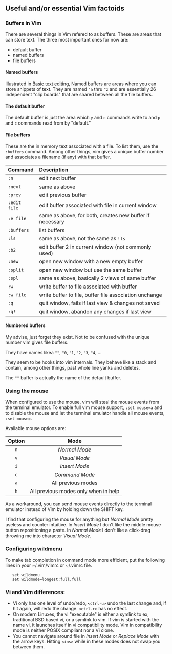 ## Useful and/or essential Vim factoids

### Buffers in Vim
There are several things in Vim refered to as buffers.  These
are areas that can store text.  The three most important ones
for now are:
* default buffer
* named buffers
* file buffers

#### Named buffers
Illustrated in [Basic text editing](basicTextEditing.md#you-can-use-named-buffers-to-store-text),
Named buffers are areas where you can store snippets of text.
They are named `"a` thru `"z` and are essentially 26
independent "clip boards" that are shared between all the
file buffers.

#### The default buffer
The default buffer is just the area which `y` and `c` commands
write to and `p` and `c` commands read from by "default."

#### File buffers
These are the in memory text associated with a file.  To list
them, use the `:buffers` command.  Among other things, vim
gives a unique buffer number and associates a filename (if any) 
with that buffer.

| Command       | Description                                 |
|:------------- |:-------------------------------------------------------- |
| `:n`          | edit next buffer                                         |
| `:next`       | same as above                                            |
| `:prev`       | edit previous buffer                                     |
| `:edit file`  | edit buffer associated with file in current window       |
| `:e file`     | same as above, for both, creates new buffer if necessary |
| `:buffers`    | list buffers                                             |
| `:ls`         | same as above, not the same as `!ls`                     |
| `:b2`         | edit buffer 2 in current window (not commonly used)      |
| `:new`        | open new window with a new empty buffer                  |
| `:split`      | open new window but use the same buffer                  |
| `:spl`        | same as above, basically 2 views of same buffer          |
| `:w`          | write buffer to file associated with buffer              |
| `:w file`     | write buffer to file, buffer file association unchange   |
| `:q`          | quit window, fails if last view & changes not saved      |
| `:q!`         | quit window, abandon any changes if last view            |

#### Numbered buffers
My advise, just forget they exist.  Not to be confused with the unique
number vim gives file buffers.

They have names likea `""`, `"0`, `"1`, `"2`, `"3`, `"4`, ...

They seem to be hooks into vim internals.  They behave like a stack
and contain, among other things, past whole line yanks and deletes.

The `""` buffer is actually the name of the default buffer.

### Using the mouse
When configured to use the mouse, vim will steal the mouse
events from the terminal emulator.  To enable full vim mouse
support, `:set mouse=a` and to disable the mouse and let the
terminal emulator handle all mouse events, `:set mouse=`.

Available mouse options are:

| Option | Mode                                 |
|:------:|:------------------------------------:|
| `n`    | _Normal Mode_                        |
| `v`    | _Visual Mode_                        |
| `i`    | _Insert Mode_                        |
| `c`    | _Command Mode_                       |
| `a`    | All previous modes                   |
| `h`    | All previous modes only when in help |

As a workaround, you can send mouse events directly to the
terminal emulator instead of Vim by holding down the SHIFT
key.

I find that configuring the mouse for anything but _Normal Mode_
pretty useless and counter intuitive.  In _Insert Mode_ I
don't like the middle mouse button repositioning a paste.
In _Normal Mode_ I don't like a click-drag throwing me into
character _Visual Mode_.

### Configuring wildmenu
To make tab completion in command mode more efficient, put the
following lines in your ~/.vim/vimrc or ~/.vimrc file.
```
   set wildmenu
   set wildmode=longest:full,full
```
   
### Vi and Vim differences:
* Vi only has one level of undo/redo, `<ctrl-u>` undo the
  last change and, if hit again, will redo the change.
  `<ctrl-r>` has no effect.
* On modern Linuxes, the vi "executable" is either a
  symlink to ex, traditional BSD based vi, or a symlink
  to vim.  If vim is started with the name vi, it launches
  itself in vi compatibility mode.  Vim in compatibility
  mode is neither POSIX compliant nor a Vi clone.
* You cannot navigate around file in _Insert Mode_ or _Replace Mode_
  with the arrow keys.  Hitting `<ins>` while in these modes
  does not swap you between them.
